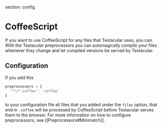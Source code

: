 section: config

# CoffeeScript

If you want to use CoffeeScript for any files that Testacular uses, you can. 
With the Testacular preprocessors you can automagically 
compile your files whenever they change and let compiled versions be served by 
Testacular.

## Configuration
If you add this
```javascript
preprocessors = {
  '**/*.coffee': 'coffee'
}
```
to your configuration file all files that you added under the `files` option, that 
end in `.coffee` will be processed by CoffeeScript before Testacular serves them
to the browser. For more information on how to configure preprocessors, see [[Preprocessors#Minimatch]].
